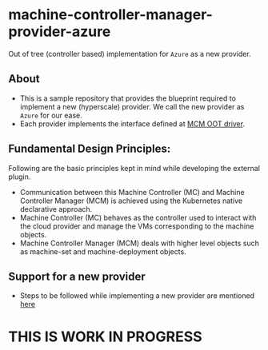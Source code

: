 # machine-controller-manager-provider-azure
Out of tree (controller based) implementation for `Azure` as a new provider.

## About
- This is a sample repository that provides the blueprint required to implement a new (hyperscale) provider. We call the new provider as `Azure` for our ease.
- Each provider implements the interface defined at [MCM OOT driver](https://github.com/gardener/machine-controller-manager/blob/master/pkg/util/provider/driver/driver.go).

## Fundamental Design Principles:
Following are the basic principles kept in mind while developing the external plugin.
* Communication between this Machine Controller (MC) and Machine Controller Manager (MCM) is achieved using the Kubernetes native declarative approach.
* Machine Controller (MC) behaves as the controller used to interact with the cloud provider and manage the VMs corresponding to the machine objects.
* Machine Controller Manager (MCM) deals with higher level objects such as machine-set and machine-deployment objects.

## Support for a new provider
- Steps to be followed while implementing a new provider are mentioned [here](https://github.com/gardener/machine-controller-manager/blob/master/docs/development/cp_support_new.md)

# THIS IS WORK IN PROGRESS 

